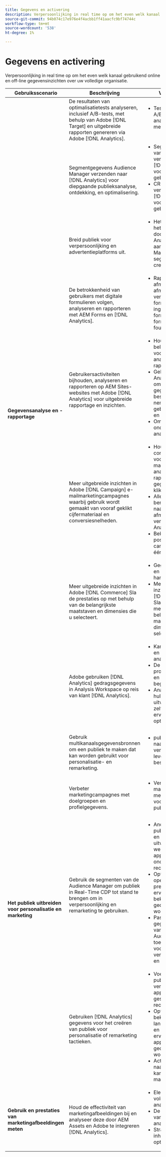 ```yaml
---
title: Gegevens en activering
description: Verpersoonlijking in real time op om het even welk kanaal gebruikend online en off-line gegevensinzichten over uw volledige organisatie.
source-git-commit: 94b074c17e976e4f4acbb1ff41aacfc9bf74744c
workflow-type: tm+mt
source-wordcount: '538'
ht-degree: 1%

---
```



# Gegevens en activering

Verpersoonlijking in real time op om het even welk kanaal gebruikend online en off-line gegevensinzichten over uw volledige organisatie.

<table>

<thead>
    <tr>
      <th>Gebruiksscenario</th>
      <th>Beschrijving</th>
      <th>Voorbeelden</th>
      <th>Toepassingen</th>
    </tr>
  </thead>

<tbody>
  <!--  ROW 2  -->
 <tr>
   <td rowspan="8"><b>Gegevensanalyse en -rapportage</b></td>

<!--  ROW 2a  -->
<td>De resultaten van optimalisatietests analyseren, inclusief A/B-tests, met behulp van Adobe [!DNL Target] en uitgebreide rapporten genereren via Adobe [!DNL Analytics].</td>
   <td><ul style="margin-top: 0;">
        <li>Testresultaten van A/B tonen in analyserapporten met opmaak.</li>
       </ul></td>
   <td><a href="../integrations-between-applications/target/target-analytics.md" target="_blank" rel="noopener noreferrer">[!DNL Target] en [!DNL Analytics]</a></td>
  </tr>

<!--  ROW 2b  -->
<tr>
   <td>Segmentgegevens Audience Manager verzenden naar [!DNL Analytics] voor diepgaande publieksanalyse, ontdekking, en optimalisering.</td>
    <td><ul style="margin-top: 0;">
        <li>Segmentgegevens van derden verzenden naar [!DNL Analytics] voor een grondiger gebruikersanalyse.</li>
        <li>CRM-gegevens verzenden naar [!DNL Analytics] voor opname in de gebruikersanalyse.</li>
       </ul></td>
   <td><a href="../integrations-between-applications/aam/aam-analytics.md" target="_blank" rel="noopener noreferrer">Audience Manager en [!DNL Analytics]</a></td>
 </tr>

<!--  ROW 2c -->
<tr>
   <td>Breid publiek voor verpersoonlijking en advertentieplatforms uit.</td>
    <td><ul style="margin-top: 0;">
        <li>Het server-kant van het gebruik door:sturen [!DNL Analytics] gegevens aan Audience Manager om segmenten te creëren.</li>
       </ul></td>
   <td><a href="../integrations-between-applications/aam/aam-analytics.md" target="_blank" rel="noopener noreferrer">Audience Manager en [!DNL Analytics]</a></td>
 </tr>

<!--  ROW 2d  -->
<tr>
   <td>De betrokkenheid van gebruikers met digitale formulieren volgen, analyseren en rapporteren met AEM Forms en [!DNL Analytics]. </td>
   <td><ul style="margin-top: 0;">
        <li>Rapport over de afmetingen en afmetingen voor het verzenden van formulieren, inclusief ingevulde formuliervelden en formuliervelden met fouten.</li>
       </ul></td>
   <td><a href="../integrations-between-applications/experience-manager/experience-manager-analytics.md" target="_blank" rel="noopener noreferrer">AEM Forms en [!DNL Analytics]</a></td>
 </tr>

<!--  ROW 2e  -->
<tr>
   <td>Gebruikersactiviteiten bijhouden, analyseren en rapporteren op AEM Sites-websites met Adobe [!DNL Analytics] voor uitgebreide rapportage en inzichten.</td>
   <td><ul style="margin-top: 0;">
        <li>Houd de belangrijkste metriek voor sitepagina's bij, analyseer deze en rapporteer deze.</li>
        <li>Gebruiken [!DNL Analytics] rapporten om gegevensgestuurde beslissingen te nemen voor gebruikerservaring en inhoudsstrategie.</li>
        <li>Omgezette paden onder en boven analyseren.</li>
       </ul></td>
   <td><a href="../integrations-between-applications/experience-manager/experience-manager-analytics.md" target="_blank" rel="noopener noreferrer">AEM Sites en [!DNL Analytics]</a></td>
 </tr>

<!--  ROW 2f  -->
<tr>
   <td>Meer uitgebreide inzichten in Adobe [!DNL Campaign] e-mailmarketingcampagnes waarbij gebruik wordt gemaakt van vooraf geklikt cijfermateriaal en conversiesnelheden.</td>
   <td><ul style="margin-top: 0;">
        <li>Houd conversiemetriek voor e-mailcampagnes bij, analyseer deze en rapporteer deze gegevens na het klikken.</li>
        <li>Alle campagnes naar beneden bijsturen naar andere afmetingen die zijn verzameld in [!DNL Analytics].</li>
        <li>Bekijk pre-klik en post-klik campagnemetriek in één enkel rapport.</li>
       </ul></td>
   <td><a href="../integrations-between-applications/campaign/campaign-analytics.md" target="_blank" rel="noopener noreferrer">[!DNL Campaign] en [!DNL Analytics]</a></td>
 </tr>

<!--  ROW 2g  -->
<tr>
   <td>Meer uitgebreide inzichten in Adobe [!DNL Commerce] Sla de prestaties op met behulp van de belangrijkste maatstaven en dimensies die u selecteert.</td>
   <td><ul style="margin-top: 0;">
        <li>Gegevens-inzichten en rapportage over handelsactiviteiten.</li>
        <li>Meer uitgebreide inzichten in Adobe [!DNL Commerce] Sla de prestaties op met behulp van de belangrijkste maatstaven en dimensies die u selecteert.</li>
       </ul></td>
   <td><a href="../integrations-between-applications/commerce/commerce-analytics.md" target="_blank" rel="noopener noreferrer">[!DNL Commerce] en [!DNL Analytics]</a></td>
 </tr>

<!--  ROW 2h  -->
<tr>
   <td>Adobe gebruiken [!DNL Analytics] gedragsgegevens in Analysis Workspace op reis van klant [!DNL Analytics].</td>
   <td><ul style="margin-top: 0;">
        <li>Kanaalbetrokkenheid en conversie analyseren.</li>
        <li>De beste productcategorieën en producten begrijpen.</li>
        <li>Analyse van het hulpmiddelgebruik uitvoeren om zelfbediening ervaringen te optimaliseren.</li>
       </ul></td>
   <td><a href="../integrations-between-applications/analytics/analytics-customer-journey-analytics.md" target="_blank" rel="noopener noreferrer">[!DNL Analytics] en Klantenreis [!DNL Analytics]</a></td>
 </tr>


<!--  Row 3  -->
<tr>
  <td rowspan="5"><b>Het publiek uitbreiden voor personalisatie en marketing</b></td>
 </tr>

<!--  ROW 3a  -->
<tr>
  <td>Gebruik multikanaalsgegevensbronnen om een publiek te maken dat kan worden gebruikt voor personalisatie- en remarketing.</td>
  <td><ul style="margin-top: 0;"><li>publiekssegmenten naar Real-Time CDP verzenden voor levering naar bestemmingen</li>
     </ul></td>
  <td><a href="../integrations-between-applications/rtcdp/rtcdp-cja.md" target="_blank" rel="noopener noreferrer">Klantenreis [!DNL Analytics] en realtime klantgegevens [!DNL Platform]</a></td>
 </tr>

<!--  ROW 3c  -->
<tr>
  <td>Verbeter marketingcampagnes met doelgroepen en profielgegevens.</td>
  <td><ul style="margin-top: 0;">
        <li>Verbeter uw marketingcampagne met AEP-gegevens voor publiekssegmentatie.</li>
      </ul></td>
   <td><a href="../integrations-between-applications/campaign/campaign-rtcdp.md">[!DNL Campaign] v8- en realtime-klantgegevens [!DNL Platform]</a></td>
 </tr>

<!--  ROW 3d  -->
<tr>
  <td>Gebruik de segmenten van de Audience Manager om publiek in Real-Time CDP tot stand te brengen om in verpersoonlijking en remarketing te gebruiken.</td>
  <td><ul style="margin-top: 0;">
        <li>Anonieme digitale publieksgerichtheid en personalisatie uitvoeren op de website, de mobiele app of op ondersteunde reclamekanalen.</li>
        <li>Optimaliseer openingspagina en pre-authentificatie ervaringen die op bekende apparaat en gedragskenmerken worden gebaseerd.</li>
        <li>Pas het gegevensnetwerk van de derde van de Audience Manager toe om uw publiek voor het richten verder te verfijnen en uit te breiden.</li>
      </ul></td>
  <td><a href="../integrations-between-applications/aam/aam-rtcdp.md" target="_blank" rel="noopener noreferrer">Audience Manager en realtime klantgegevens [!DNL Platform]</a></td>
 </tr>

<!--  ROW 3e  -->
<td>Gebruiken [!DNL Analytics] gegevens voor het creëren van publiek voor personalisatie of remarketing tactieken.</td>
   <td><ul style="margin-top: 0;"><li>Voer digitale publieksgerichte en verpersoonlijking op apparaten of gesteunde reclamekanalen uit.</li>
           <li>Optimaliseer bekende klant landende pagina's en anonieme ervaringen die op apparaat en gedragsattributen worden gebaseerd.</li>
           <li>Activeer het publiek naar bekende kanalen, zoals e-mail en SMS.</li>
        </ul></td>
   <td><a href="../integrations-between-applications/analytics/analytics-rtcdp.md" target="_blank" rel="noopener noreferrer">[!DNL Analytics] en realtime klantgegevens [!DNL Platform]</a></td>


<!--  ROW 4  -->
<tr>
   <td><b>Gebruik en prestaties van marketingafbeeldingen meten</b></td>
   <td>Houd de effectiviteit van marketingafbeeldingen bij en analyseer deze door AEM Assets en Adobe te integreren [!DNL Analytics].</td>
   <td><ul style="margin-top: 0;"><li>Elementprestaties volgen en analyseren.</li>
           <li>De betrokkenheid van gebruikers analyseren.</li>
           <li>Strategie voor inhoud optimaliseren.</li>
        </ul></td>
   <td><a href="../integrations-between-applications/experience-manager/experience-manager-analytics.md" target="_blank" rel="noopener noreferrer">AEM Assets en [!DNL Analytics]</a></td>
 </tr>
 </tbody>
 </table>
